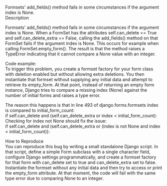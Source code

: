 Formsets' add_fields() method fails in some circumstances if the argument index is None.  
Description  

Formsets' add_fields() method fails in some circumstances if the argument index is None. When a FormSet has the attributes self.can_delete == True and self.can_delete_extra == False, calling the add_fields() method on that FormSet fails if the argument index is None. This occurs for example when calling FormSet.empty_form(). The result is that the method raises a TypeError indicating that it cannot compare a None value with an integer.  

Code example:  
To trigger this problem, you create a formset factory for your form class with deletion enabled but without allowing extra deletions. You then instantiate that formset without supplying any initial data and attempt to retrieve its empty_form. At that point, instead of returning an empty form instance, Django tries to compare a missing index (None) against the number of initial forms and raises a type error.  

The reason this happens is that in line 493 of django.forms.formsets index is compared to initial_form_count:  
if self.can_delete and (self.can_delete_extra or index < initial_form_count):  
Checking for index not None should fix the issue:  
if self.can_delete and (self.can_delete_extra or (index is not None and index < initial_form_count)):  

How to Reproduce  
You can reproduce this bug by writing a small standalone Django script. In that script, define a simple Form subclass with a single character field, configure Django settings programmatically, and create a formset factory for that form with can_delete set to true and can_delete_extra set to false. Instantiate the formset without any initial data and then try to access or print the empty_form attribute. At that moment, the code will fail with the same type error due to comparing None to an integer.